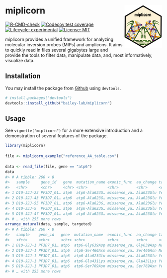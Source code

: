 
<!-- README.md is generated from README.Rmd. Please edit that file -->

# miplicorn <a href='https://bailey-lab.github.io/miplicorn'><img src='man/figures/logo.png' align="right" height="138" /></a>

<!-- badges: start -->

[![R-CMD-check](https://github.com/bailey-lab/miplicorn/workflows/R-CMD-check/badge.svg)](https://github.com/bailey-lab/miplicorn/actions)
[![Codecov test
coverage](https://codecov.io/gh/bailey-lab/miplicorn/branch/master/graph/badge.svg)](https://codecov.io/gh/bailey-lab/miplicorn?branch=master)
[![Lifecycle:
experimental](https://img.shields.io/badge/lifecycle-experimental-orange.svg)](https://lifecycle.r-lib.org/articles/stages.html#experimental)
[![License:
MIT](https://img.shields.io/badge/License-MIT-yellow.svg)](https://opensource.org/licenses/MIT)
<!-- badges: end -->

miplicorn provides a unified framework for analyzing molecular inversion
probes (MIPs) and amplicons. It aims to quickly read in files several
gigabytes large and provide the tools to filter data, manipulate data,
and, most informatively, visualize data.

## Installation

You may install the package from
[Github](https://github.com/bailey-lab/miplicorn) using `devtools`.

``` r
# install.packages("devtools")
devtools::install_github("bailey-lab/miplicorn")
```

## Usage

See `vignette("miplicorn")` for a more extensive introduction and a
demonstration of several features of the package.

``` r
library(miplicorn)

file <- miplicorn_example("reference_AA_table.csv")

data <- read_file(file, gene == "atp6")
data  
#> # A tibble: 260 × 8
#>   sample     gene_id   gene  mutation_name exonic_func  aa_change targeted value
#>   <chr>      <chr>     <chr> <chr>         <chr>        <chr>     <chr>    <chr>
#> 1 D10-JJJ-23 PF3D7_01… atp6  atp6-Ala623G… missense_va… Ala623Glu Yes      608.0
#> 2 D10-JJJ-43 PF3D7_01… atp6  atp6-Ala623G… missense_va… Ala623Glu Yes      20.0 
#> 3 D10-JJJ-55 PF3D7_01… atp6  atp6-Ala623G… missense_va… Ala623Glu Yes      158.0
#> 4 D10-JJJ-5  PF3D7_01… atp6  atp6-Ala623G… missense_va… Ala623Glu Yes      2.0  
#> 5 D10-JJJ-47 PF3D7_01… atp6  atp6-Ala623G… missense_va… Ala623Glu Yes      1.0  
#> # … with 255 more rows
arrange_natural(data, sample, targeted)
#> # A tibble: 260 × 8
#>   sample    gene_id   gene  mutation_name  exonic_func  aa_change targeted value
#>   <fct>     <chr>     <chr> <chr>          <chr>        <chr>     <fct>    <chr>
#> 1 D10-JJJ-1 PF3D7_01… atp6  atp6-Gly639Asp missense_va… Gly639Asp No       10.0 
#> 2 D10-JJJ-1 PF3D7_01… atp6  atp6-Ser466Asn missense_va… Ser466Asn No       2.0  
#> 3 D10-JJJ-1 PF3D7_01… atp6  atp6-Ala623Glu missense_va… Ala623Glu Yes      10.0 
#> 4 D10-JJJ-1 PF3D7_01… atp6  atp6-Glu431Lys missense_va… Glu431Lys Yes      5.0  
#> 5 D10-JJJ-1 PF3D7_01… atp6  atp6-Ser769Asn missense_va… Ser769Asn Yes      1.0  
#> # … with 255 more rows
```
